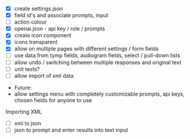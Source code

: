 - [x] create settings.json
- [x] field id's and associate prompts, input
- [ ] action colour
- [x] openai.json - api key / role / prompts
- [x] create icon component
- [x] icons transparent
- [x] allow on multiple pages with different settings / form fields
- [ ] use data from tymp fields, audiogram fields, select / pull-down lists
- [ ] allow undo / switching between multiple responses and original text
- [ ] unit tests?
- [ ] allow import of xml data

- Future:
- allow settings menu with completely customizable prompts, api keys, chosen fields for anyone to use



Importing XML
 - [ ] xml to json
 - [ ] json to prompt and enter results into text input

